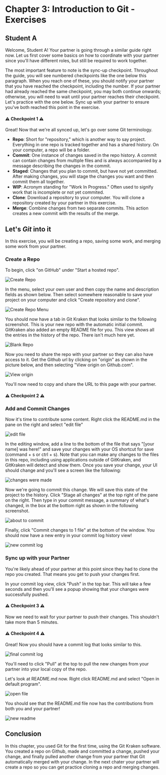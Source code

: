 # Chapter 3: Introduction to Git - Exercises

## Student A

Welcome, Student A! Your partner is going through a similar guide right now. Let us first cover some basics on how to coordinate with your partner since you'll have different roles, but still be required to work together.

The most important feature to note is the sync-up checkpoint. Throughout the guide, you will see numbered checkpoints like the one below this paragraph. When you reach one of these, you should notify your partner that you have reached the checkpoint, including the number. If your partner had already reached the same checkpoint, you may both continue onwards; otherwise, you will need to wait until your partner reaches their checkpoint. Let's practice with the one below. Sync up with your partner to ensure you've both reached this point in the exercise.

#### :warning: **Checkpoint 1** :warning:

Great! Now that we're all synced up, let's go over some Git terminology. 

* **Repo**: Short for "repository," which is another way to say project. Everything in one repo is tracked together and has a shared history. On your computer, a repo will be a folder.
* **Commit**: One instance of changes saved in the repo history. A commit can contain changes from multiple files and is always accompanied by a message describing the changes in the commit.
* **Staged**: Changes that you plan to commit, but have not yet committed. After making changes, you will stage the changes you want and then commit them all together.
* **WIP**: Acronym standing for "Work In Progress." Often used to signify work that is incomplete or not yet commited.
* **Clone**: Download a repository to your computer. You will clone a repository created by your partner in this exercise.
* **Merge**: Combine changes from two separate commits. This action creates a new commit with the results of the merge.


## Let's *Git* into it

In this exercise, you will be creating a repo, saving some work, and merging some work from your partner.

### Create a Repo

To begin, click "on GitHub" under "Start a hosted repo".

![Create Repo](create_repo.png)

In the menu, select your own user and then copy the name and description fields as shown below. Then select somewhere reasonable to save your project on your computer and click "Create repository and clone".

![Create Repo Menu](create_repo_menu_a.png)

You should now have a tab in Git Kraken that looks similar to the following screenshot. This is your new repo with the automatic initial commit. GitKraken also added an empty README file for you. This view shows all the entries in the history of the repo. There isn't much here yet.

![Blank Repo](blank_repo_page.png)

Now you need to share the repo with your partner so they can also have access to it. Get the Github url by clicking on "origin" as shown in the picture below, and then selecting "View origin on Github.com".

![View origin](view_origin.png)

You'll now need to copy and share the URL to this page with your partner.

#### :warning: **Checkpoint 2** :warning:

### Add and Commit Changes

Now it's time to contribute some content. Right click the README.md in the pane on the right and select "edit file"

![edit file](edit_file.png)

In the editing window, add a line to the bottom of the file that says "[your name] was here!" and save your changes with your OS shortcut for save (command + s or ctrl + s). Note that you can make any changes to the files in this repo, including using applications outside of GitKraken, and GitKraken will detect and show them. Once you save your change, your UI should change and you'll see a screen like the following:

![changes were made](made_changes_a.png)

Now we're going to commit this change. We will save this state of the project to the history. Click "Stage all changes" at the top right of the pane on the right. Then type in your commit message, a summary of what's changed, in the box at the bottom right as shown in the following screenshot.

![about to commit](staged_changes_a.png)

Finally, click "Commit changes to 1 file" at the bottom of the window. You should now have a new entry in your commit log history view!

![new commit log](commit_log_a.png)

### Sync up with your Partner

You're likely ahead of your partner at this point since they had to clone the repo you created. That means you get to push your changes first.

In your commit log view, click "Push" in the top bar. This will take a few seconds and then you'll see a popup showing that your changes were successfully pushed.

#### :warning: **Checkpoint 3** :warning:

Now we need to wait for your partner to push their changes. This shouldn't take more than 5 minutes.

#### :warning: **Checkpoint 4** :warning:

Great! Now you should have a commit log that looks similar to this.

![final commit log](new_commit_log_a.png)

You'll need to click "Pull" at the top to pull the new changes from your partner into your local copy of the repo.

Let's look at README.md now. Right click README.md and select "Open in default program".

![open file](open_file.png)

You should see that the README.md file now has the contributions from both you and your partner!

![new readme](new_readme.png)

## Conclusion

In this chapter, you used Git for the first time, using the Git Kraken software. You created a repo on Github, made and committed a change, pushed your change, and finally pulled another change from your partner that Git automatically merged with your change. In the next chater your partner will create a repo so you can get practice cloning a repo and merging changes.
